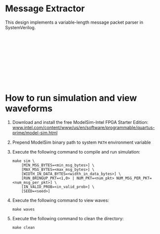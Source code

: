 # Message Extractor

This design implements a variable-length message packet parser in SystemVerilog.



<object data="https://github.com/kohutw1/rtl_design_samples/blob/master/more_complex/message_extractor/message_extractor.pdf" type="application/pdf" width="700px" height="700px">
    <embed src="https://github.com/kohutw1/rtl_design_samples/blob/master/more_complex/message_extractor/message_extractor.pdf">
    </embed>
</object>



# How to run simulation and view waveforms

1. Download and install the free ModelSim-Intel FPGA Starter Edition: www.intel.com/content/www/us/en/software/programmable/quartus-prime/model-sim.html
2. Prepend ModelSim binary path to system `PATH` environment variable
3. Execute the following command to compile and run simulation:

    ```
    make sim \
        [MIN_MSG_BYTES=<min_msg_bytes>] \
        [MAX_MSG_BYTES=<max_msg_bytes>] \
        [WIDTH_IN_DATA_BYTES=<width_in_data_bytes>] \
        [RUN_BRINGUP_PKT=<1,0> | NUM_PKT=<num_pkt> NUM_MSG_PER_PKT=<num_msg_per_pkt>] \
        [IN_VALID_PROB=<in_valid_prob>] \
        [SEED=<seed>]
    ```

4. Execute the following command to view waves:

    ```
    make waves
    ```

5. Execute the following command to clean the directory:

    ```
    make clean
    ```
